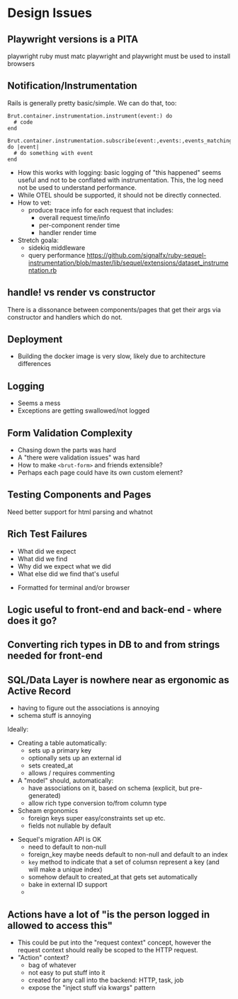 # Design Issues

## Playwright versions is a PITA

playwright ruby must matc playwright and playwright must be used to install browsers

## Notification/Instrumentation

Rails is generally pretty basic/simple.  We can do that, too:

```
Brut.container.instrumentation.instrument(event:) do
  # code
end

Brut.container.instrumentation.subscribe(event:,events:,events_matching:) do |event|
  # do something with event
end
```

* How this works with logging: basic logging of "this happened" seems useful and not to be conflated with instrumentation.  This, the
log need not be used to understand performance.
* While OTEL should be supported, it should not be directly connected.
* How to vet:
  - produce trace info for each request that includes:
    + overall request time/info
    + per-component render time
    + handler render time
* Stretch goala:
  - sidekiq middleware
  - query performance https://github.com/signalfx/ruby-sequel-instrumentation/blob/master/lib/sequel/extensions/dataset_instrumentation.rb

## handle! vs render vs constructor

There is a dissonance between components/pages that get their args via constructor and handlers which do not.


## Deployment 

* Building the docker image is very slow, likely due to architecture differences

## Logging

* Seems a mess
* Exceptions are getting swallowed/not logged

## Form Validation Complexity

* Chasing down the parts was hard
* A "there were validation issues" was hard
* How to make `<brut-form>` and friends extensible?
* Perhaps each page could have its own custom element?

## Testing Components and Pages

Need better support for html parsing and whatnot

## Rich Test Failures

* What did we expect
* What did we find
* Why did we expect what we did
* What else did we find that's useful

- Formatted for terminal and/or browser

## Logic useful to front-end and back-end - where does it go?

## Converting rich types in DB to and from strings needed for front-end

## SQL/Data Layer is nowhere near as ergonomic as Active Record

* having to figure out the associations is annoying
* schema stuff is annoying

Ideally:

- Creating a table automatically:
  - sets up a primary key
  - optionally sets up an external id
  - sets created\_at
  - allows / requires commenting
- A "model" should, automatically:
  - have associations on it, based on schema (explicit, but pre-generated)
  - allow rich type conversion to/from column type
- Scheam ergonomics
  - foreign keys super easy/constraints set up etc.
  - fields not nullable by default

* Sequel's migration API is OK
  - need to default to non-null
  - foreign\_key maybe needs default to non-null and default to an index
  - `key` method to indicate that a set of columsn represent a key (and will make a unique index)
  - somehow default to created\_at that gets set automatically
  - bake in external ID support
  - 

## Actions have a lot of "is the person logged in allowed to access this"

* This could be put into the "request context" concept, however the request context should really be scoped to the HTTP request.
* "Action" context?
    - bag of whatever
    - not easy to put stuff into it
    - created for any call into the backend: HTTP, task, job
    - expose the "inject stuff via kwargs" pattern




